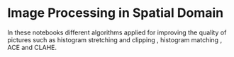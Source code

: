 # Image Processing in Spatial Domain
In these notebooks different algorithms applied for improving the quality of pictures such as histogram stretching and clipping , histogram matching , ACE and CLAHE.
